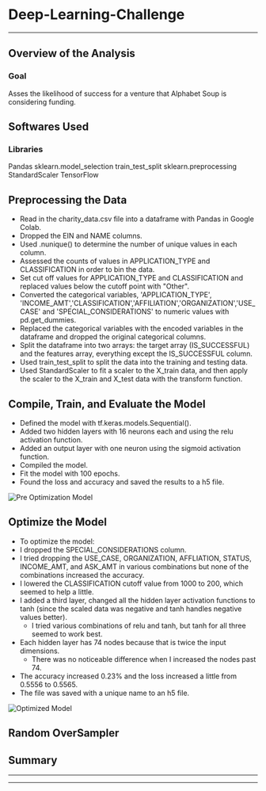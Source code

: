 # Deep-Learning-Challenge
------------
## Overview of the Analysis
### Goal
Asses the likelihood of success for a venture that Alphabet Soup is considering funding.

## Softwares Used
### Libraries
Pandas
sklearn.model_selection
    train_test_split
sklearn.preprocessing
    StandardScaler
TensorFlow

## Preprocessing the Data
-  Read in the charity_data.csv file into a dataframe with Pandas in Google Colab.
-  Dropped the EIN and NAME columns.
-  Used .nunique() to determine the number of unique values in each column.
-  Assessed the counts of values in APPLICATION_TYPE and CLASSIFICATION in order to bin the data.
-  Set cut off values for APPLICATION_TYPE and CLASSIFICATION and replaced values below the cutoff point with "Other".
-  Converted the categorical variables, 'APPLICATION_TYPE', 'INCOME_AMT','CLASSIFICATION','AFFILIATION','ORGANIZATION','USE_CASE' and 'SPECIAL_CONSIDERATIONS' to numeric values with pd.get_dummies.
-  Replaced the categorical variables with the encoded variables in the dataframe and dropped the original categorical columns.
-  Split the dataframe into two arrays: the target array (IS_SUCCESSFUL) and the features array, everything except the IS_SUCCESSFUL column.
-  Used train_test_split to split the data into the training and testing data.
-  Used StandardScaler to fit a scaler to the X_train data, and then apply the scaler to the X_train and X_test data with the transform function.

##  Compile, Train, and Evaluate the Model
-   Defined the model with tf.keras.models.Sequential().
-   Added two hidden layers with 16 neurons each and using the relu activation function.
-   Added an output layer with one neuron using the sigmoid activation function.
-   Compiled the model.
-   Fit the model with 100 epochs.
-   Found the loss and accuracy and saved the results to a h5 file.

  ![Pre Optimization Model](https://github.com/SamanthaMcKay/Deep-Learning-Challenge/assets/132176159/6fda3510-ee87-4140-98b9-ced6cca07658)
  
## Optimize the Model
-   To optimize the model:
  - I dropped the SPECIAL_CONSIDERATIONS column.
  - I tried dropping the USE_CASE, ORGANIZATION, AFFLIATION, STATUS, INCOME_AMT, and ASK_AMT
    in various combinations but none of the combinations increased the accuracy.
  - I lowered the CLASSIFICATION cutoff value from 1000 to 200, which seemed to help a             little.
  - I added a third layer, changed all the hidden layer activation functions to tanh (since the
    scaled data was negative and tanh handles negative values better).
    - I tried various combinations of relu and tanh, but tanh for all three seemed to work best.
  - Each hidden layer has 74 nodes because that is twice the input dimensions.
    - There was no noticeable difference when I increased the nodes past 74.
  - The accuracy increased 0.23% and the loss increased a little from 0.5556 to 0.5565.
  - The file was saved with a unique name to an h5 file.

![Optimized Model](https://github.com/SamanthaMcKay/Deep-Learning-Challenge/assets/132176159/f52ce01e-fb81-40ac-81e6-0ae29b9392cc)


## Random OverSampler


## Summary


------------
------------
